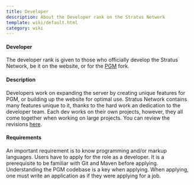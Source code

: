 ```yaml
---
title: Developer
description: About the Developer rank on the Stratus Network
template: wiki/default.html
category: wiki
---
```


#### Developer

The developer rank is given to those who officially develop the Stratus Network, be it on the website, or for the [PGM](pgm) fork.

#### Description

Developers work on expanding the server by creating unique features for PGM, or building up the website for optimal use. Stratus Network contains many features unique to it, thanks to the hard work an dedication to the developer team. Each dev works on their own projects, however, they all come together when working on large projects. You can review the revisions [here](/stratus.network/revisions/plugins).

#### Requirements

An important requirement is to know programming and/or markup languages. Users have to apply for the role as a developer. It is a prerequisite to be familiar with Git and Maven before applying. Understanding the PGM codebase is a key when applying. When applying, one must write an application as if they were applying for a job.

